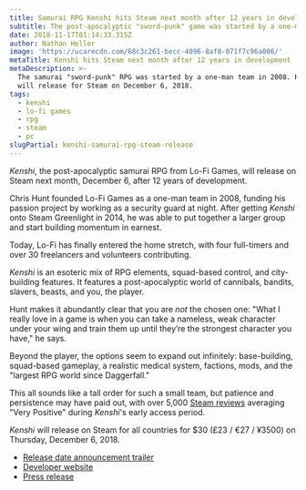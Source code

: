 ```yaml
---
title: Samurai RPG Kenshi hits Steam next month after 12 years in development
subtitle: The post-apocalyptic "sword-punk" game was started by a one-man team in 2008
date: 2018-11-17T01:14:33.315Z
author: Nathan Heller
image: 'https://ucarecdn.com/68c3c261-becc-4096-8af8-071f7c96a006/'
metaTitle: Kenshi hits Steam next month after 12 years in development
metaDescription: >-
  The samurai "sword-punk" RPG was started by a one-man team in 2008. Kenshi
  will release for Steam on December 6, 2018.
tags:
  - kenshi
  - lo-fi games
  - rpg
  - steam
  - pc
slugPartial: kenshi-samurai-rpg-steam-release
---
```

_Kenshi_, the post-apocalyptic samurai RPG from Lo-Fi Games, will release on Steam next month, December 6, after 12 years of development.

Chris Hunt founded Lo-Fi Games as a one-man team in 2008, funding his passion project by working as a security guard at night. After getting _Kenshi_ onto Steam Greenlight in 2014, he was able to put together a larger group and start building momentum in earnest. 

Today, Lo-Fi has finally entered the home stretch, with four full-timers and over 30 freelancers and volunteers contributing.

_Kenshi_ is an esoteric mix of RPG elements, squad-based control, and city-building features. It features a post-apocalyptic world of cannibals, bandits, slavers, beasts, and you, the player. 

Hunt makes it abundantly clear that you are _not_ the chosen one: "What I really love in a game is when you can take a nameless, weak character under your wing and train them up until they’re the strongest character you have," he says. 

Beyond the player, the options seem to expand out infinitely: base-building, squad-based gameplay, a realistic medical system, factions, mods, and the "largest RPG world since Daggerfall."

This all sounds like a tall order for such a small team, but patience and persistence may have paid out, with over 5,000 [Steam reviews](https://store.steampowered.com/app/233860/Kenshi/#app_reviews_hash) averaging "Very Positive" during _Kenshi_'s early access period.

_Kenshi_ will release on Steam for all countries for $30 (£23 / €27 / ¥3500) on Thursday, December 6, 2018.

* [Release date announcement trailer](https://youtu.be/zP4zOTSx2s8)
* [Developer website](https://lofigames.com/)
* [Press release](http://www.gamasutra.com/view/pressreleases/330890/SwordPunk_Sandbox_RPG_Kenshi_Opens_its_Huge_PostApocalyptic_Samurai_World_in_December.php)
